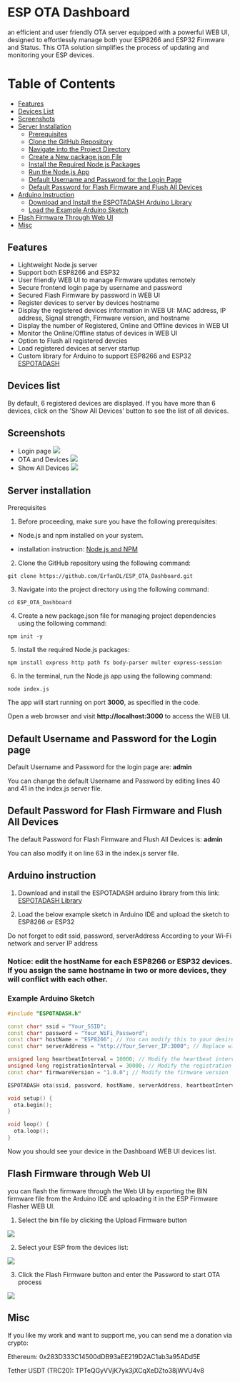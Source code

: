 # ESP OTA Dashboard
an efficient and user friendly OTA server equipped with a powerful WEB UI, designed to effortlessly manage both your ESP8266 and ESP32 Firmware and Status. This OTA solution simplifies the process of updating and monitoring your ESP devices.

# Table of Contents

- [Features](#features)
- [Devices List](#devices-list)
- [Screenshots](#screenshots)
- [Server Installation](#server-installation)
  - [Prerequisites](#prerequisites)
  - [Clone the GitHub Repository](#clone-the-github-repository)
  - [Navigate into the Project Directory](#navigate-into-the-project-directory)
  - [Create a New package.json File](#create-a-new-packagejson-file)
  - [Install the Required Node.js Packages](#install-the-required-nodejs-packages)
  - [Run the Node.js App](#run-the-nodejs-app)
  - [Default Username and Password for the Login Page](#default-username-and-password-for-the-login-page)
  - [Default Password for Flash Firmware and Flush All Devices](#default-password-for-flash-firmware-and-flush-all-devices)
- [Arduino Instruction](#arduino-instruction)
  - [Download and Install the ESPOTADASH Arduino Library](#download-and-install-the-espotadash-arduino-library)
  - [Load the Example Arduino Sketch](#load-the-example-arduino-sketch)
- [Flash Firmware Through Web UI](#flash-firmware-through-web-ui)
- [Misc](#misc)

## Features
- Lightweight Node.js server
- Support both ESP8266 and ESP32
- User friendly WEB UI to manage Firmware updates remotely
- Secure frontend login page by username and password
- Secured Flash Firmware by password in WEB UI
- Register devices to server by devices hostname
- Display the registered devices information in WEB UI: MAC address, IP address, Signal strength, Firmware version, and hostname
- Display the number of Registered, Online and Offline devices in WEB UI
- Monitor the Online/Offline status of devices in WEB UI
- Option to Flush all registered devcies
- Load registered devices at server startup
- Custom library for Arduino to support ESP8266 and ESP32 [ESPOTADASH](https://github.com/ErfanDL/ESPOTADASH_Library)

## Devices list
By default, 6 registered devices are displayed. If you have more than 6 devices, click on the 'Show All Devices' button to see the list of all devices.

## Screenshots
- Login page
![](doc/login.png)
- OTA and Devices
![](doc/devices.jpg)
- Show All Devices
![](doc/all.jpg)

## Server installation
Prerequisites

1. Before proceeding, make sure you have the following prerequisites:

- Node.js and npm installed on your system.
  
- installation instruction: [Node.js and NPM](https://github.com/nodesource/distributions#debinstall)

2. Clone the GitHub repository using the following command:

`git clone https://github.com/ErfanDL/ESP_OTA_Dashboard.git`

3. Navigate into the project directory using the following command:

`cd ESP_OTA_Dashboard`

4. Create a new package.json file for managing project dependencies using the following command:

`npm init -y`

5. Install the required Node.js packages:

`npm install express http path fs body-parser multer express-session`

6. In the terminal, run the Node.js app using the following command:

`node index.js`

The app will start running on port **3000**, as specified in the code.

Open a web browser and visit **http://localhost:3000** to access the WEB UI.

## Default Username and Password for the Login page
Default Username and Password for the login page are: **admin**

You can change the default Username and Password by editing lines 40 and 41 in the index.js server file.

## Default Password for Flash Firmware and Flush All Devices
The default Password for Flash Firmware and Flush All Devices is: **admin**

You can also modify it on line 63 in the index.js server file.

## Arduino instruction

1. Download and install the ESPOTADASH arduino library from this link: [ESPOTADASH Library](https://github.com/ErfanDL/ESPOTADASH_Library)

2. Load the below example sketch in Arduino IDE and upload the sketch to ESP8266 or ESP32

Do not forget to edit ssid, password, serverAddress According to your Wi-Fi network and server IP address

### Notice: edit the hostName for each ESP8266 or ESP32 devices. If you assign the same hostname in two or more devices, they will conflict with each other.

### Example Arduino Sketch

```cpp
#include "ESPOTADASH.h"

const char* ssid = "Your_SSID";
const char* password = "Your_WiFi_Password";
const char* hostName = "ESP8266"; // You can modify this to your desired host name
const char* serverAddress = "http://Your_Server_IP:3000"; // Replace with your Node.js server address

unsigned long heartbeatInterval = 10000; // Modify the heartbeat interval (e.g., 10 seconds)
unsigned long registrationInterval = 30000; // Modify the registration interval (e.g., 30 seconds)
const char* firmwareVersion = "1.0.0"; // Modify the firmware version

ESPOTADASH ota(ssid, password, hostName, serverAddress, heartbeatInterval, registrationInterval, firmwareVersion);

void setup() {
  ota.begin();
}

void loop() {
  ota.loop();
}
`````

Now you should see your device in the Dashboard WEB UI devices list.

## Flash Firmware through Web UI

you can flash the firmware through the Web UI by exporting the BIN firmware file from the Arduino IDE and uploading it in the ESP Firmware Flasher WEB UI.

1. Select the bin file by clicking the Upload Firmware button

![](/doc/uf.jpg)

2. Select your ESP from the devices list:

![](/doc/se.jpg)

3. Click the Flash Firmware button and enter the Password to start OTA process

![](/doc/ff.jpg)

## Misc
If you like my work and want to support me, you can send me a donation via crypto:

Ethereum: 0x283D333C14500dDB93aEE219D2AC1ab3a95ADd5E

Tether USDT (TRC20): TPTeQGyVVjK7yk3jXCqXeDZto38jWVU4v8

